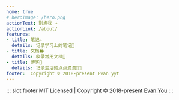 ```yaml
---
home: true
# heroImage: /hero.png
actionText: 别点我 →
actionLink: /about/
features:
- title: 笔记✏︎
  details: 记录学习上的笔记📓
- title: 文档🖨
  details: 收录常用文档📄
- title: 博客💖
  details: 记录生活的点点滴滴🥳🥳
footer:  Copyright © 2018-present Evan yyt
---
```


::: slot footer
MIT Licensed | Copyright © 2018-present [Evan You](https://github.com/yyx990803)
:::
